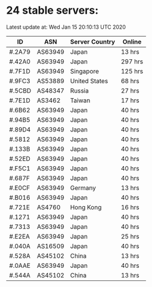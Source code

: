 # 24 stable servers:

Latest update at: Wed Jan 15 20:10:13 UTC 2020

| ID | ASN | Server Country | Online |
| -- | --- | -------------- | ------ |
| #.2A79 | AS63949 | Japan | 13 hrs |
| #.42A0 | AS63949 | Japan | 297 hrs |
| #.7F1D | AS63949 | Singapore | 125 hrs |
| #.9FC3 | AS53889 | United States | 68 hrs |
| #.5CBD | AS48347 | Russia | 27 hrs |
| #.7E1D | AS3462 | Taiwan | 17 hrs |
| #.6B62 | AS63949 | Japan | 40 hrs |
| #.94B5 | AS63949 | Japan | 40 hrs |
| #.89D4 | AS63949 | Japan | 40 hrs |
| #.5812 | AS63949 | Japan | 40 hrs |
| #.133B | AS63949 | Japan | 40 hrs |
| #.52ED | AS63949 | Japan | 40 hrs |
| #.F5C1 | AS63949 | Japan | 40 hrs |
| #.687F | AS63949 | Japan | 40 hrs |
| #.E0CF | AS63949 | Germany | 13 hrs |
| #.B016 | AS63949 | Japan | 40 hrs |
| #.721E | AS4760 | Hong Kong | 16 hrs |
| #.1271 | AS63949 | Japan | 40 hrs |
| #.7313 | AS63949 | Japan | 40 hrs |
| #.E2EA | AS63949 | Japan | 25 hrs |
| #.040A | AS16509 | Japan | 40 hrs |
| #.528A | AS45102 | China | 13 hrs |
| #.0AAE | AS63949 | Japan | 40 hrs |
| #.544A | AS45102 | China | 13 hrs |

